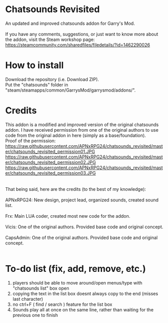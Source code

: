 # Chatsounds Revisited
An updated and improved chatsounds addon for Garry's Mod.</br></br>
If you have any comments, suggestions, or just want to know more about the addon, visit the Steam workshop page:</br>
https://steamcommunity.com/sharedfiles/filedetails/?id=1462290026
# How to install
Download the repository (i.e. Download ZIP).</br>
Put the "chatsounds" folder in "steam/steamapps/common/GarrysMod/garrysmod/addons/".
# Credits
This addon is a modified and improved version of the original chatsounds addon. I have received permission from one of the original authors to use code from the original addon in here (simply as a base/foundation).</br>
Proof of the permission:</br>
https://raw.githubusercontent.com/APNxRPG24/chatsounds_revisited/master/chatsounds_revisited_permission01.JPG</br>
https://raw.githubusercontent.com/APNxRPG24/chatsounds_revisited/master/chatsounds_revisited_permission02.JPG</br>
https://raw.githubusercontent.com/APNxRPG24/chatsounds_revisited/master/chatsounds_revisited_permission03.JPG</br></br></br>
That being said, here are the credits (to the best of my knowledge):</br></br>
APNxRPG24: New design, project lead, organized sounds, created sound list.</br></br>
Frx: Main LUA coder, created most new code for the addon.</br></br>
Vicis: One of the original authors. Provided base code and original concept.</br></br>
CapsAdmin: One of the original authors. Provided base code and original concept.</br></br>
# To-do list (fix, add, remove, etc.)
1) players should be able to move around/open menus/type with "chatsounds list" box open
2) copying the text in the list box doesnt always copy to the end (misses last character)
3) no ctrl+F ( find / search ) feature for the list box
4) Sounds play all at once on the same line, rather than waiting for the previous one to finish
